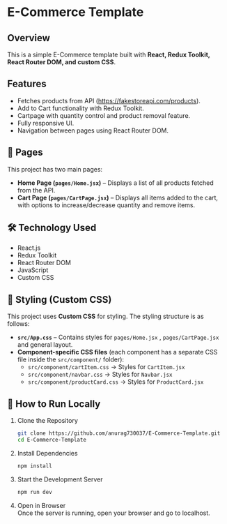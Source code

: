 # E-Commerce Template  

## Overview
This is a simple E-Commerce template built with **React, Redux Toolkit, React Router DOM, and custom CSS**.

## Features
- Fetches products from API (https://fakestoreapi.com/products).
- Add to Cart functionality with Redux Toolkit.
- Cartpage with quantity control and product removal feature.
- Fully responsive UI.
- Navigation between pages using React Router DOM.

## 📌 Pages
This project has two main pages:
- **Home Page (`pages/Home.jsx`)** – Displays a list of all products fetched from the API.
- **Cart Page (`pages/CartPage.jsx`)** – Displays all items added to the cart, with options to increase/decrease quantity and remove items.

## 🛠️ Technology Used
- React.js
- Redux Toolkit
- React Router DOM
- JavaScript
- Custom CSS

## 🎨 Styling (Custom CSS)
This project uses **Custom CSS** for styling. The styling structure is as follows:

- **`src/App.css`** – Contains styles for `pages/Home.jsx` , `pages/CartPage.jsx` and general layout.
- **Component-specific CSS files** (each component has a separate CSS file inside the `src/component/` folder):
  - `src/component/cartItem.css` → Styles for `CartItem.jsx`
  - `src/component/navbar.css` → Styles for `Navbar.jsx`
  - `src/component/productCard.css` → Styles for `ProductCard.jsx`

## 🚀 How to Run Locally

1. Clone the Repository  
   ```sh
   git clone https://github.com/anurag730037/E-Commerce-Template.git
   cd E-Commerce-Template
   ```

2. Install Dependencies  
   ```sh
   npm install
   ```

3. Start the Development Server  
   ```sh
   npm run dev
   ```

4. Open in Browser  
   Once the server is running, open your browser and go to localhost.
   ```
